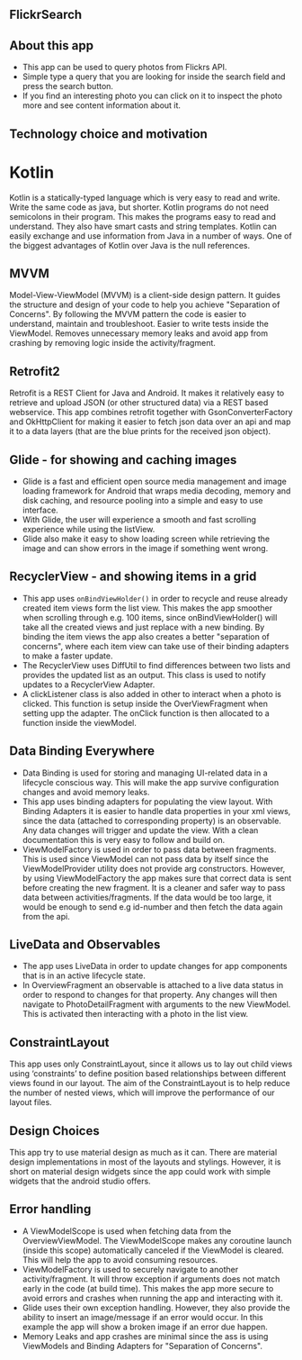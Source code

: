 ## FlickrSearch ##

## About this app
* This app can be used to query photos from Flickrs API.
* Simple type a query that you are looking for inside the search field and press the search button.
* If you find an interesting photo you can click on it to inspect the photo more and see content information about it.

## Technology choice and motivation ##

# Kotlin
Kotlin is a statically-typed language which is very easy to read and write. Write the same code as java, but shorter. Kotlin programs do not need semicolons in their program. This makes the programs easy to read and understand. They also have smart casts and string templates. Kotlin can easily exchange and use information from Java in a number of ways. One of the biggest advantages of Kotlin over Java is the null references.

## MVVM
Model-View-ViewModel (MVVM) is a client-side design pattern. It guides the structure and design of your code to help you achieve "Separation of Concerns". By following the MVVM pattern the code is easier to understand, maintain and troubleshoot. Easier to write tests inside the ViewModel. Removes unnecessary memory leaks and avoid app from crashing by removing logic inside the activity/fragment. 

## Retrofit2
Retrofit is a REST Client for Java and Android. It makes it relatively easy to retrieve and upload JSON (or other structured data) via a REST based webservice. This app combines retrofit together with GsonConverterFactory and OkHttpClient for making it easier to fetch json data over an api and map it to a data layers (that are the blue prints for the received json object).

## Glide - for showing and caching images
* Glide is a fast and efficient open source media management and image loading framework for Android that wraps media decoding, memory and disk caching, and resource pooling into a simple and easy to use interface.
* With Glide, the user will experience a smooth and fast scrolling experience while using the listView. 
* Glide also make it easy to show loading screen while retrieving the image and can show errors in the image if something went wrong.

## RecyclerView - and showing items in a grid
* This app uses ``onBindViewHolder()`` in order to recycle and reuse already created item views form the list view. This makes the app smoother when scrolling through e.g. 100 items, since onBindViewHolder() will take all the created views and just replace with a new binding. By binding the item views the app also creates a better "separation of concerns", where each item view can take use of their binding adapters to make a faster update.
* The RecyclerView uses DiffUtil to find differences between two lists and provides the updated list as an output. This class is used to notify updates to a RecyclerView Adapter.
* A clickListener class is also added in other to interact when a photo is clicked. This function is setup inside the OverViewFragment when setting upp the adapter. The onClick function is then allocated to a function inside the viewModel.

## Data Binding Everywhere
* Data Binding is used for storing and managing UI-related data in a lifecycle conscious way. This will make the app survive configuration changes and avoid memory leaks.
* This app uses binding adapters for populating the view layout. With Binding Adapters it is easier to handle data properties in your xml views, since the data (attached to corresponding property) is an observable. Any data changes will trigger and update the view. With a clean documentation this is very easy to follow and build on.
* ViewModelFactory is used in order to pass data between fragments. This is used since ViewModel can not pass data by itself since the ViewModelProvider utility does not provide arg constructors. However, by using ViewModelFactory the app makes sure that correct data is sent before creating the new fragment. It is a cleaner and safer way to pass data between activities/fragments. If the data would be too large, it would be enough to send e.g id-number and then fetch the data again from the api.

## LiveData and Observables
* The app uses LiveData in order to update changes for app components that is in an active lifecycle state.
* In OverviewFragment an observable is attached to a live data status in order to respond to changes for that property. Any changes will then navigate to PhotoDetailFragment with arguments to the new ViewModel. This is activated then interacting with a photo in the list  view.

## ConstraintLayout
This app uses only ConstraintLayout, since it allows us to lay out child views using ‘constraints’ to define position based relationships between different views found in our layout. The aim of the ConstraintLayout is to help reduce the number of nested views, which will improve the performance of our layout files.

## Design Choices
This app try to use material design as much as it can. There are material design implementations in most of the layouts and stylings. However, it is short on material design widgets since the app could work with simple widgets that the android studio offers.

## Error handling
* A ViewModelScope is used when fetching data from the OverviewViewModel. The ViewModelScope makes any coroutine launch (inside this scope) automatically canceled if the ViewModel is cleared. This will help the app to avoid consuming resources.
* ViewModelFactory is used to securely navigate to another activity/fragment. It will throw exception if arguments does not match early in the code (at build time). This makes the app more secure to avoid errors and crashes when running the app and interacting with it.
* Glide uses their own exception handling. However, they also provide the ability to insert an image/message if an error would occur. In this example the app will show a broken image if an error due happen.
* Memory Leaks and app crashes are minimal since the ass is using ViewModels and Binding Adapters for "Separation of Concerns".
